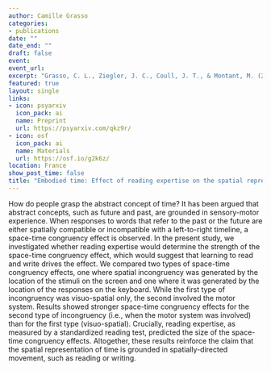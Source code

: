 ```yaml
---
author: Camille Grasso
categories:
- publications
date: ""
date_end: ""
draft: false
event: 
event_url: 
excerpt: "Grasso, C. L., Ziegler, J. C., Coull, J. T., & Montant, M. (2022). Embodied time: Effect of reading expertise on the spatial representation of past and future. *Under review*."
featured: true
layout: single
links:
- icon: psyarxiv
  icon_pack: ai
  name: Preprint
  url: https://psyarxiv.com/qkz9r/
- icon: osf
  icon_pack: ai
  name: Materials
  url: https://osf.io/g2k6z/
location: France
show_post_time: false
title: "Embodied time: Effect of reading expertise on the spatial representation of past and future"
---
```


How do people grasp the abstract concept of time? It has been argued that abstract concepts, such as future and past, are grounded in sensory-motor experience. When responses to words that refer to the past or the future are either spatially compatible or incompatible with a left-to-right timeline, a space-time congruency effect is observed. In the present study, we investigated whether reading expertise would determine the strength of the space-time congruency effect, which would suggest that learning to read and write drives the effect. We compared two types of space-time congruency effects, one where spatial incongruency was generated by the location of the stimuli on the screen and one where it was generated by the location of the responses on the keyboard. While the first type of incongruency was visuo-spatial only, the second involved the motor system. Results showed stronger space-time congruency effects for the second type of incongruency (i.e., when the motor system was involved) than for the first type (visuo-spatial). Crucially, reading expertise, as measured by a standardized reading test, predicted the size of the space-time congruency effects. Altogether, these results reinforce the claim that the spatial representation of time is grounded in spatially-directed movement, such as reading or writing.

